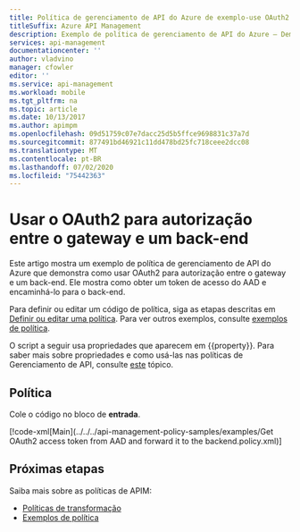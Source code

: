 ```yaml
---
title: Política de gerenciamento de API do Azure de exemplo-use OAuth2 para autorização entre gateway e back-end
titleSuffix: Azure API Management
description: Exemplo de política de gerenciamento de API do Azure – Demonstra como usar OAuth2 para autorização entre o gateway e um back-end. Ele mostra como obter um token de acesso do AAD e encaminhá-lo para o back-end.
services: api-management
documentationcenter: ''
author: vladvino
manager: cfowler
editor: ''
ms.service: api-management
ms.workload: mobile
ms.tgt_pltfrm: na
ms.topic: article
ms.date: 10/13/2017
ms.author: apimpm
ms.openlocfilehash: 09d51759c07e7dacc25d5b5ffce9698831c37a7d
ms.sourcegitcommit: 877491bd46921c11dd478bd25fc718ceee2dcc08
ms.translationtype: MT
ms.contentlocale: pt-BR
ms.lasthandoff: 07/02/2020
ms.locfileid: "75442363"
---
```

# <a name="use-oauth2-for-authorization-between-the-gateway-and-a-backend"></a>Usar o OAuth2 para autorização entre o gateway e um back-end

Este artigo mostra um exemplo de política de gerenciamento de API do Azure que demonstra como usar OAuth2 para autorização entre o gateway e um back-end. Ele mostra como obter um token de acesso do AAD e encaminhá-lo para o back-end. 

Para definir ou editar um código de política, siga as etapas descritas em [Definir ou editar uma política](../set-edit-policies.md). Para ver outros exemplos, consulte [exemplos de política](../policy-samples.md).

O script a seguir usa propriedades que aparecem em {{property}}. Para saber mais sobre propriedades e como usá-las nas políticas de Gerenciamento de API, consulte [este](../api-management-howto-properties.md) tópico.
 
## <a name="policy"></a>Política

Cole o código no bloco de **entrada**.

[!code-xml[Main](../../../api-management-policy-samples/examples/Get OAuth2 access token from AAD and forward it to the backend.policy.xml)]
  
## <a name="next-steps"></a>Próximas etapas

Saiba mais sobre as políticas de APIM:

+ [Políticas de transformação](../api-management-transformation-policies.md)
+ [Exemplos de política](../policy-samples.md)

